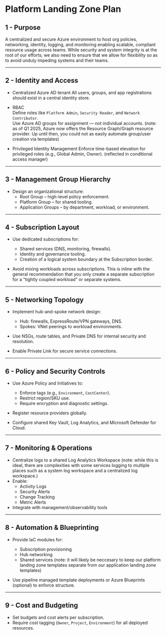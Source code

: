 # Platform Landing Zone Plan  

## 1 - Purpose
A centralized and secure Azure environment to host org policies, networking, identity, logging, and monitoring enabling scalable, compliant resource usage across teams. While security and system integrity is at the root of our efforts; we also need to ensure that we allow for flexibility so as to avoid unduly impeding systems and their teams.

---

## 2 - Identity and Access

- Centralized Azure AD tenant
  All users, groups, and app registrations should exist in a central identity store.

- RBAC  
  Define roles like `Platform Admin`, `Security Reader`, and `Network Contributor`.  
  Use Azure AD groups for assignment — not individual accounts. (note: as of Q1 2025, Azure now offers the Resource Graph/Graph resource provider. Up until then, you could not as easily automate group/user creation via templates)

- Privileged Identity Management
  Enforce time-based elevation for privileged roles (e.g., Global Admin, Owner). (reflected in conditional access manager)

---

## 3 -  Management Group Hierarchy

- Design an organizational structure:
  - Root Group – high-level policy enforcement.
  - Platform Group – for shared tooling.
  - Application Groups – by department, workload, or environment.

---

## 4 - Subscription Layout

- Use dedicated subscriptions for:
  - Shared services (DNS, monitoring, firewalls).
  - Identity and governance tooling.
  - Creation of a logical system boundary at the Subscription border.

- Avoid mixing workloads across subscriptions. This is inline with the general recommendation that you only create a separate subscription for a "tightly coupled workload" or separate systems.

---

## 5 - Networking Topology

- Implement hub-and-spoke network design:
  - Hub: firewalls, ExpressRoute/VPN gateways, DNS.
  - Spokes: VNet peerings to workload environments.

- Use NSGs, route tables, and Private DNS for internal security and resolution.
- Enable Private Link for secure service connections.

---

## 6 - Policy and Security Controls

- Use Azure Policy and Initiatives to:
  - Enforce tags (e.g., `Environment`, `CostCenter`).
  - Restrict region/SKU use.
  - Require encryption and diagnostic settings.

- Register resource providers globally.
- Configure shared Key Vault, Log Analytics, and Microsoft Defender for Cloud.

---

## 7 -  Monitoring & Operations

- Centralize logs to a shared Log Analytics Workspace (note: while this is ideal, there are complexities with some services logging to multiple places such as a system log workspace and a centralized log workspace.)
- Enable:
  - Activity Logs
  - Security Alerts
  - Change Tracking
  - Metric Alerts
- Integrate with management/observability tools
---

## 8 - Automation & Blueprinting

- Provide IaC modules for:
  - Subscription provisioning
  - Hub networking
  - Shared services
  (note: it will likely be neccesary to keep our platform landing zone templates separate from our application landing zone templates)

- Use pipeline managed template deployments or Azure Blueprints (optional) to enforce structure.

---

## 9 - Cost and Budgeting

- Set budgets and cost alerts per subscription.
- Require cost tagging (`Owner`, `Project`, `Environment`) for all deployed resources.
